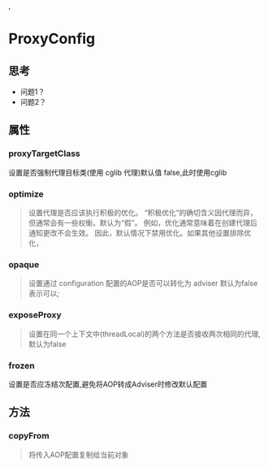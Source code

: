 ,

# ProxyConfig

## 思考

* 问题1？
* 问题2？

## 属性

### proxyTargetClass

设置是否强制代理目标类(使用 cglib 代理)默认值 false,此时使用cglib

### optimize
>设置代理是否应该执行积极的优化。 “积极优化”的确切含义因代理而异，但通常会有一些权衡。默认为“假”。 
例如，优化通常意味着在创建代理后通知更改不会生效。
因此，默认情况下禁用优化。如果其他设置排除优化，
### opaque
> 设置通过 configuration 配置的AOP是否可以转化为 adviser 默认为false  表示可以;
### exposeProxy
> 设置在同一个上下文中(threadLocal)的两个方法是否接收两次相同的代理,默认为false 
### frozen
设置是否应冻结次配置,避免将AOP转成Adviser时修改默认配置

## 方法 

### copyFrom
>将传入AOP配置复制给当前对象

